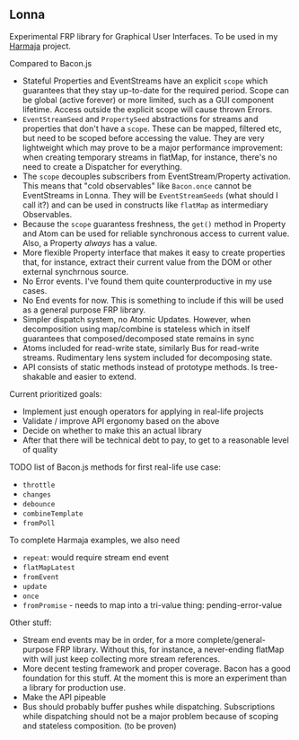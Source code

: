 ## Lonna

Experimental FRP library for Graphical User Interfaces. To be used in my [Harmaja](https://github.com/raimohanska/harmaja) project.

Compared to Bacon.js

- Stateful Properties and EventStreams have an explicit `scope` which guarantees that they stay up-to-date for the required period. Scope can be global (active forever) or more limited, such as a GUI component lifetime. Access outside the explicit scope will cause thrown Errors.
- `EventStreamSeed` and `PropertySeed` abstractions for streams and properties that don't have a `scope`. These can be mapped, filtered etc, but need to be scoped before accessing the value. They are very lightweight which may prove to be a major performance improvement: when creating temporary streams in flatMap, for instance, there's no need to create a Dispatcher for everything.
- The `scope` decouples subscribers from EventStream/Property activation. This means that "cold observables" like `Bacon.once` cannot be EventStreams in Lonna. They will be `EventStreamSeeds` (what should I call it?) and can be used in constructs like `flatMap` as intermediary Observables.
- Because the `scope` guarantess freshness, the `get()` method in Property and Atom can be used for reliable synchronous access to current value. Also, a Property *always* has a value.
- More flexible Property interface that makes it easy to create properties that, for instance, extract their current value from the DOM or other external synchrnous source. 
- No Error events. I've found them quite counterproductive in my use cases. 
- No End events for now. This is something to include if this will be used as a general purpose FRP library.
- Simpler dispatch system, no Atomic Updates. However, when decomposition using map/combine is stateless which in itself guarantees that composed/decomposed state remains in sync
- Atoms included for read-write state, similarly Bus for read-write streams. Rudimentary lens system included for decomposing state.
- API consists of static methods instead of prototype methods. Is tree-shakable and easier to extend.

Current prioritized goals:

- Implement just enough operators for applying in real-life projects
- Validate / improve API ergonomy based on the above
- Decide on whether to make this an actual library
- After that there will be technical debt to pay, to get to a reasonable level of quality

TODO list of Bacon.js methods for first real-life use case:

- `throttle`
- `changes`
- `debounce`
- `combineTemplate`
- `fromPoll`

To complete Harmaja examples, we also need

- `repeat`: would require stream end event
- `flatMapLatest`
- `fromEvent`
- `update`
- `once`
- `fromPromise` - needs to map into a tri-value thing: pending-error-value

Other stuff:

- Stream end events may be in order, for a more complete/general-purpose FRP library. Without this, for instance, a never-ending flatMap with will just keep collecting more stream references. 
- More decent testing framework and proper coverage. Bacon has a good foundation for this stuff. At the moment this is more an experiment than a library for production use.
- Make the API pipeable
- Bus should probably buffer pushes while dispatching. Subscriptions while dispatching should not be a major problem because of scoping and stateless composition. (to be proven)

